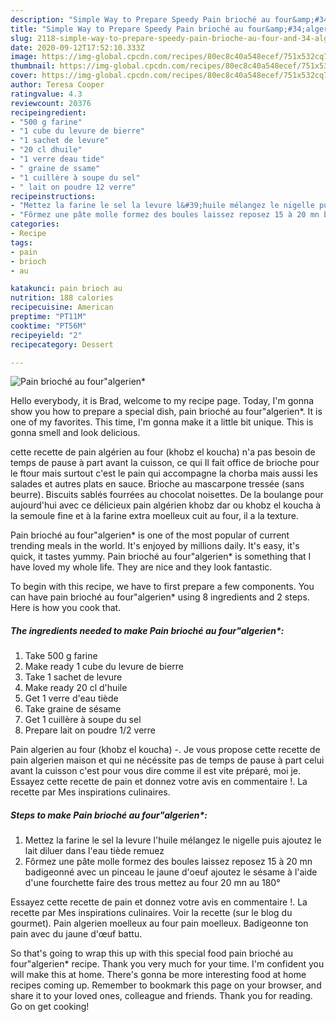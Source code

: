 ```yaml
---
description: "Simple Way to Prepare Speedy Pain brioché au four&amp;#34;algerien*"
title: "Simple Way to Prepare Speedy Pain brioché au four&amp;#34;algerien*"
slug: 2118-simple-way-to-prepare-speedy-pain-brioche-au-four-and-34-algerien
date: 2020-09-12T17:52:10.333Z
image: https://img-global.cpcdn.com/recipes/80ec8c40a548ecef/751x532cq70/pain-brioche-au-fouralgerien-photo-principale-de-la-recette.jpg
thumbnail: https://img-global.cpcdn.com/recipes/80ec8c40a548ecef/751x532cq70/pain-brioche-au-fouralgerien-photo-principale-de-la-recette.jpg
cover: https://img-global.cpcdn.com/recipes/80ec8c40a548ecef/751x532cq70/pain-brioche-au-fouralgerien-photo-principale-de-la-recette.jpg
author: Teresa Cooper
ratingvalue: 4.3
reviewcount: 20376
recipeingredient:
- "500 g farine"
- "1 cube du levure de bierre"
- "1 sachet de levure"
- "20 cl dhuile"
- "1 verre deau tide"
- " graine de ssame"
- "1 cuillère à soupe du sel"
- " lait on poudre 12 verre"
recipeinstructions:
- "Mettez la farine le sel la levure l&#39;huile mélangez le nigelle puis ajoutez le lait diluer dans l&#39;eau tiède remuez"
- "Fôrmez une pâte molle formez des boules laissez reposez 15 à 20 mn badigeonné avec un pinceau le jaune d&#39;oeuf ajoutez le sésame à l&#39;aide d&#39;une fourchette faire des trous mettez au four 20 mn au 180°"
categories:
- Recipe
tags:
- pain
- brioch
- au

katakunci: pain brioch au 
nutrition: 188 calories
recipecuisine: American
preptime: "PT11M"
cooktime: "PT56M"
recipeyield: "2"
recipecategory: Dessert

---
```



![Pain brioché au four&#34;algerien*](https://img-global.cpcdn.com/recipes/80ec8c40a548ecef/751x532cq70/pain-brioche-au-fouralgerien-photo-principale-de-la-recette.jpg)

Hello everybody, it is Brad, welcome to my recipe page. Today, I'm gonna show you how to prepare a special dish, pain brioché au four&#34;algerien*. It is one of my favorites. This time, I'm gonna make it a little bit unique. This is gonna smell and look delicious.

cette recette de pain algérien au four (khobz el koucha) n&#39;a pas besoin de temps de pause à part avant la cuisson, ce qui Il fait office de brioche pour le ftour mais surtout c&#39;est le pain qui accompagne la chorba mais aussi les salades et autres plats en sauce. Brioche au mascarpone tressée (sans beurre). Biscuits sablés fourrées au chocolat noisettes. De la boulange pour aujourd&#39;hui avec ce délicieux pain algérien khobz dar ou khobz el koucha à la semoule fine et à la farine extra moelleux cuit au four, il a la texture.

Pain brioché au four&#34;algerien* is one of the most popular of current trending meals in the world. It's enjoyed by millions daily. It's easy, it's quick, it tastes yummy. Pain brioché au four&#34;algerien* is something that I have loved my whole life. They are nice and they look fantastic.


To begin with this recipe, we have to first prepare a few components. You can have pain brioché au four&#34;algerien* using 8 ingredients and 2 steps. Here is how you cook that.

<!--inarticleads1-->

##### The ingredients needed to make Pain brioché au four&#34;algerien*:

1. Take 500 g farine
1. Make ready 1 cube du levure de bierre
1. Take 1 sachet de levure
1. Make ready 20 cl d&#39;huile
1. Get 1 verre d&#39;eau tiède
1. Take  graine de sésame
1. Get 1 cuillère à soupe du sel
1. Prepare  lait on poudre 1/2 verre


Pain algerien au four (khobz el koucha) -. Je vous propose cette recette de pain algerien maison et qui ne nécéssite pas de temps de pause à part celui avant la cuisson c&#39;est pour vous dire comme il est vite préparé, moi je. Essayez cette recette de pain et donnez votre avis en commentaire !. La recette par Mes inspirations culinaires. 

<!--inarticleads2-->

##### Steps to make Pain brioché au four&#34;algerien*:

1. Mettez la farine le sel la levure l&#39;huile mélangez le nigelle puis ajoutez le lait diluer dans l&#39;eau tiède remuez
1. Fôrmez une pâte molle formez des boules laissez reposez 15 à 20 mn badigeonné avec un pinceau le jaune d&#39;oeuf ajoutez le sésame à l&#39;aide d&#39;une fourchette faire des trous mettez au four 20 mn au 180°


Essayez cette recette de pain et donnez votre avis en commentaire !. La recette par Mes inspirations culinaires. Voir la recette (sur le blog du gourmet). Pain algerien moelleux au four pain moelleux. Badigeonne ton pain avec du jaune d&#39;œuf battu. 

So that's going to wrap this up with this special food pain brioché au four&#34;algerien* recipe. Thank you very much for your time. I'm confident you will make this at home. There's gonna be more interesting food at home recipes coming up. Remember to bookmark this page on your browser, and share it to your loved ones, colleague and friends. Thank you for reading. Go on get cooking!
